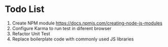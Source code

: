 # Todo List

1. Create NPM module
   https://docs.npmjs.com/creating-node-js-modules  
2. Configure Karma to run test in diferent browser
3. Refactor Unit Test
4. Replace boilerplate code with commonly used JS libraries

